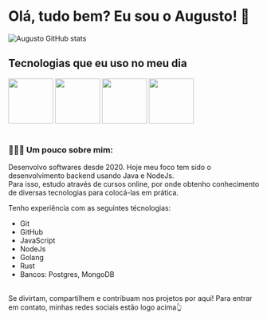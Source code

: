 <h1>Olá, tudo bem? Eu sou o Augusto! 👋</h1>

![Augusto GitHub stats](https://github-readme-stats.vercel.app/api?username=augustosang&show_icons=true&theme=dracula&count_private=true)

## Tecnologias que eu uso no meu dia

<div style="align-itens: center">
  <img src="https://cdn.jsdelivr.net/gh/devicons/devicon@latest/icons/archlinux/archlinux-original.svg" widht=80 height=90/>
  <img src="https://cdn.jsdelivr.net/gh/devicons/devicon@latest/icons/go/go-original-wordmark.svg" widht=80 height=90/>
  <img src="https://cdn.jsdelivr.net/gh/devicons/devicon/icons/nodejs/nodejs-plain.svg" widht=80 height=90/>
  <img src="https://cdn.jsdelivr.net/gh/devicons/devicon@latest/icons/rust/rust-original.svg" widht=80 height=90/>        
</div><br/>

### 👨🏻‍💻 Um pouco sobre mim:
Desenvolvo softwares desde 2020. Hoje meu foco tem sido o desenvolvimento backend usando Java e NodeJs.<br/>
Para isso, estudo através de cursos online, por onde obtenho conhecimento de diversas tecnologias para colocá-las em prática.

Tenho experiência com as seguintes técnologias:

 - Git
 - GitHub
 - JavaScript
 - NodeJs
 - Golang
 - Rust
 - Bancos: Postgres, MongoDB
</br>
Se divirtam, compartilhem e contribuam nos projetos por aqui! Para entrar em contato, minhas redes sociais estão logo acima👆
